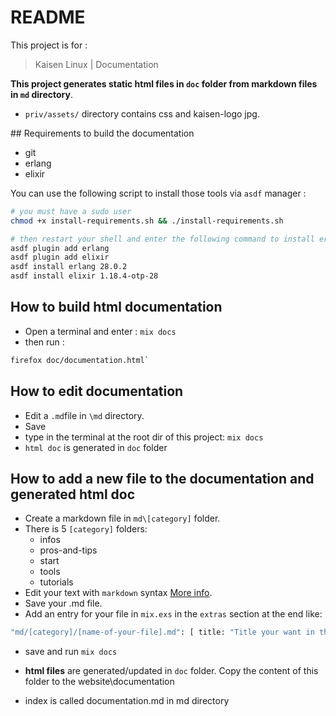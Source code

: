 # README

This project is for :
>Kaisen Linux | Documentation


**This project generates static html files in `doc` folder from markdown files in `md` directory**.
  
- `priv/assets/` directory contains css and kaisen-logo jpg.


## Requirements to build the documentation

- git
- erlang
- elixir

You can use the following script to install those tools via `asdf` manager : 

```bash
# you must have a sudo user
chmod +x install-requirements.sh && ./install-requirements.sh
```

```bash
# then restart your shell and enter the following command to install erlang and elixir via asdf
asdf plugin add erlang
asdf plugin add elixir
asdf install erlang 28.0.2
asdf install elixir 1.18.4-otp-28
```

## How to build html documentation

- Open a terminal and enter : `mix docs`
- then run :

```bash
firefox doc/documentation.html`
```

## How to edit documentation

- Edit a `.md`file in `\md` directory.
- Save
- type in the terminal at the root dir of this project: `mix docs`
- `html doc` is generated in `doc` folder

## How to add a new file to the documentation and generated html doc

- Create a markdown file in `md\[category]` folder.
- There is 5 `[category]` folders:
    - infos
    - pros-and-tips
    - start
    - tools
    - tutorials
- Edit your text with `markdown` syntax [More info](https://guides.github.com/features/mastering-markdown/).
- Save your .md file.
- Add an entry for your file in `mix.exs` in the `extras` section at the end like:  
```bash
"md/[category]/[name-of-your-file].md": [ title: "Title your want in the menu"]
```
- save and run `mix docs`
- **html files** are generated/updated in `doc` folder. Copy the content of this folder to the website\documentation

- index is called documentation.md in md directory
